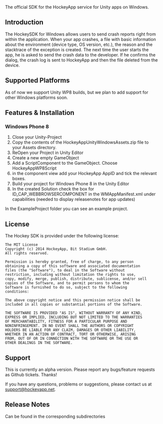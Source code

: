 The official SDK for the HockeyApp service for Unity apps on Windows.

## Introduction

The HockeySDK for Windows allows users to send crash reports right from within the application.
When your app crashes, a file with basic information about the environment (device type, OS version, etc.), the reason and the stacktrace of the exception is created. 
The next time the user starts the app, he is asked to send the crash data to the developer. If he confirms the dialog, the crash log is sent to HockeyApp and then the file deleted from the device.

## Supported Platforms
As of now we support Unity WP8 builds, but we plan to add support for other Windows platforms soon.

## Features & Installation

### Windows Phone 8

1. Close your Unity-Project
2. Copy the contents of the HockeyAppUnityWindowsAssets.zip file to your Assets directory.
3. ReOpen your Project in Unity Editor
4. Create a new empty GameObject
5. Add a ScriptComponent to the GameObject. Choose HockeyAppWP8Script
6. in the component view add your HockeyApp AppID and tick the relevant boxes.
7. Build your project for Windows Phone 8 in the Unity Editor
8. In the created Solution check the box for ID_CAP_WEBBROWSERCOMPONENT in the WMAppManifest.xml under capabilities (needed to display releasenotes for app updates)

In the ExampleProject folder you can see an example project.

## License

The Hockey SDK is provided under the following license:

    The MIT License
    Copyright (c) 2014 HockeyApp, Bit Stadium GmbH.
    All rights reserved.
	
    Permission is hereby granted, free of charge, to any person
    obtaining a copy of this software and associated documentation
    files (the "Software"), to deal in the Software without
    restriction, including without limitation the rights to use,
    copy, modify, merge, publish, distribute, sublicense, and/or sell
    copies of the Software, and to permit persons to whom the
    Software is furnished to do so, subject to the following
    conditions:

    The above copyright notice and this permission notice shall be
    included in all copies or substantial portions of the Software.
	
    THE SOFTWARE IS PROVIDED "AS IS", WITHOUT WARRANTY OF ANY KIND,
    EXPRESS OR IMPLIED, INCLUDING BUT NOT LIMITED TO THE WARRANTIES
    OF MERCHANTABILITY, FITNESS FOR A PARTICULAR PURPOSE AND
    NONINFRINGEMENT. IN NO EVENT SHALL THE AUTHORS OR COPYRIGHT
    HOLDERS BE LIABLE FOR ANY CLAIM, DAMAGES OR OTHER LIABILITY,
    WHETHER IN AN ACTION OF CONTRACT, TORT OR OTHERWISE, ARISING
    FROM, OUT OF OR IN CONNECTION WITH THE SOFTWARE OR THE USE OR
    OTHER DEALINGS IN THE SOFTWARE.

## Support
This is currently an alpha version. Please report any bugs/feature requests as Github tickets. Thanks!

If you have any questions, problems or suggestions, please contact us at [support@hockeyapp.net](mailto:support@hockeyapp.net).

## Release Notes
Can be found in the corresponding subdirectories
